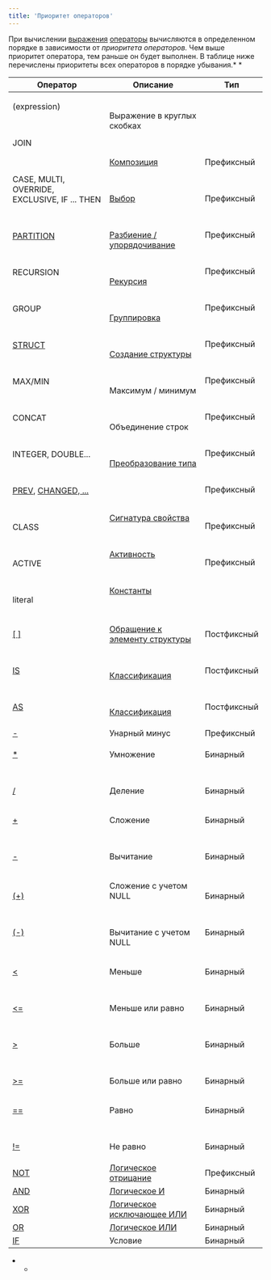 ```yaml
---
title: 'Приоритет операторов'
---
```


При вычислении [выражения](Expression.md) [операторы](Operators.md) вычисляются в определенном порядке в зависимости от *приоритета операторов.* Чем выше приоритет оператора, тем раньше он будет выполнен. В таблице ниже перечислены приоритеты всех операторов в порядке убывания.* *

|Оператор|Описание|Тип|
|---|---|---|
|<p>(expression)</p><br/><p>JOIN</p><br/><p>CASE, MULTI, OVERRIDE, EXCLUSIVE, IF ... THEN</p><br/><p>[PARTITION](PARTITION_operator.md)</p><br/><p>RECURSION</p><br/><p>GROUP</p><br/><p>[STRUCT](STRUCT_operator.md)</p><br/><p>MAX/MIN</p><br/><p>CONCAT</p><br/><p>INTEGER, DOUBLE...</p><br/><p>[PREV](PREV_operator.md), [CHANGED, ...](Change_operators.md)</p><br/><p>CLASS</p><br/><p>ACTIVE</p><br/><p>literal</p>|<p>Выражение в круглых скобках</p><br/><p>[Композиция](Composition_JOIN_.md)</p><br/><p>[Выбор](Selection_CASE_IF_MULTI_OVERRIDE_EXCLUSIVE_.md)</p><br/><p>[Разбиение / упорядочивание](Partitioning_sorting_PARTITION_..._ORDER_.md)</p><br/><p>[Рекурсия](Recursion_RECURSION_.md)</p><br/><p>[Группировка](Grouping_GROUP_.md)</p><br/><p>[Создание структуры](Structure_operations_STRUCT_.md)</p><br/><p>Максимум / минимум</p><br/><p>Объединение строк</p><br/><p>[Преобразование типа](Type_conversion.md)</p><br/><p> </p><br/><p>[Сигнатура свойства](Property_signature_CLASS_.md)</p><br/><p>[Активность](Activity_ACTIVE_.md)</p><br/><p> [Константы](Constant.md)</p>|<p> </p><br/><p>Префиксный</p><br/><p>Префиксный</p><br/><p>Префиксный</p><br/><p>Префиксный</p><br/><p>Префиксный</p><br/><p>Префиксный</p><br/><p>Префиксный</p><br/><p>Префиксный</p><br/><p>Префиксный</p><br/><p>Префиксный</p><br/><p>Префиксный</p><br/><p>Префиксный</p>|
|<p>[[ ]](Operator_.md)</p><br/><p>[IS](IS_AS_operators.md)</p><br/><p>[AS](IS_AS_operators.md)</p>|<p>[Обращение к элементу структуры](Structure_operations_STRUCT_.md)</p><br/><p>[Классификация](Classification_IS_AS_.md)</p><br/><p>[Классификация](Classification_IS_AS_.md)</p>|<p>Постфиксный</p><br/><p>Постфиксный</p><br/><p>Постфиксный</p>|
|[-](Arithmetic_operators.md)|Унарный минус|Префиксный|
|<p>[*](Arithmetic_operators.md)</p><br/><p>[/](Arithmetic_operators.md)</p>|<p>Умножение</p><br/><p>Деление</p>|<p>Бинарный</p><br/><p>Бинарный</p>|
|<p>[+](Arithmetic_operators.md)</p><br/><p>[-](Arithmetic_operators.md)</p>|<p>Сложение</p><br/><p>Вычитание</p>|<p>Бинарный</p><br/><p>Бинарный</p>|
|<p>[(+)](Arithmetic_operators.md)</p><br/><p>[(-)](Arithmetic_operators.md)</p>|<p>Сложение с учетом NULL</p><br/><p>Вычитание с учетом NULL</p>|<p>Бинарный</p><br/><p>Бинарный</p>|
|<p>[<](Comparison_operators.md)</p><br/><p>[<=](Comparison_operators.md)</p><br/><p>[\>](Comparison_operators.md)</p><br/><p>[\>=](Comparison_operators.md)</p>|<p>Меньше</p><br/><p>Меньше или равно</p><br/><p>Больше</p><br/><p>Больше или равно</p>|<p>Бинарный</p><br/><p>Бинарный</p><br/><p>Бинарный</p><br/><p>Бинарный</p>|
|<p>[==](Comparison_operators.md)</p><br/><p>[!=](Comparison_operators.md)</p>|<p>Равно</p><br/><p>Не равно</p>|<p>Бинарный</p><br/><p>Бинарный</p>|
|[NOT](AND_OR_NOT_XOR_operators.md)|[Логическое отрицание](Logical_operators_AND_OR_NOT_XOR_.md)|Префиксный|
|[AND](AND_OR_NOT_XOR_operators.md)|[Логическое И](Logical_operators_AND_OR_NOT_XOR_.md)|Бинарный|
|[XOR](AND_OR_NOT_XOR_operators.md)|[Логическое исключающее ИЛИ](Logical_operators_AND_OR_NOT_XOR_.md)|Бинарный|
|[OR](AND_OR_NOT_XOR_operators.md)|[Логическое ИЛИ](Logical_operators_AND_OR_NOT_XOR_.md)|Бинарный|
|[IF](IF_operator.md)|Условие|Бинарный|

* * 
